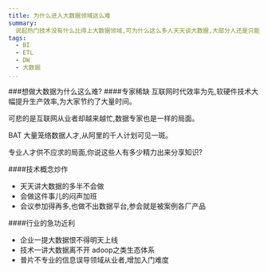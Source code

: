 ```yaml
---
title: 为什么进入大数据领域这么难
summary:
  说起热门技术没有什么比得上大数据领域,可为什么这么多人天天谈大数据,大部分人还是只能浮于表面?想要进入大数据领域,认真地做份工作为什么这么难?
tags:
  - BI
  - ETL
  - DW
  - 大数据
...
```


###想做大数据为什么这么难?
####专家稀缺
互联网时代效率为先,软硬件技术大幅提升生产效率,为大家节约了大量时间。

可悲的是互联网从业者却越来越忙,数据专家也是一样的局面。

BAT 大量笼络数据人才,从阿里的千人计划可见一斑。

专业人才供不应求的局面,你说这些人有多少精力出来分享知识?

####技术概念炒作
* 天天讲大数据的多半不会做
* 会做这件事儿的闷声加班
* 会议参加得再多,也做不出数据平台,参会就是被案例各厂产品

####行业的急功近利
* 企业一提大数据恨不得明天上线
* 技术一讲大数据离不开 adoop之类生态体系
* 普片不专业的信息误导领域从业者,增加入门难度

